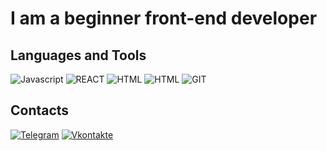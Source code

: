 # I am a beginner front-end developer

## Languages and Tools

![Javascript](https://img.shields.io/badge/-javascript-090909?style=for-the-badge&logo=javascript)
![REACT](https://img.shields.io/badge/-react-090909?style=for-the-badge&logo=react)
![HTML](https://img.shields.io/badge/-html-090909?style=for-the-badge)
![HTML](https://img.shields.io/badge/-css-090909?style=for-the-badge)
![GIT](https://img.shields.io/badge/-git-090909?style=for-the-badge&logo=git)

## Contacts

[![Telegram](https://img.shields.io/badge/-telegram-090909?style=for-the-badge&logo=telegram)](https://t.me/N0_Fantasy)
[![Vkontakte](https://img.shields.io/badge/-vkontakte-090909?style=for-the-badge&logo=vk)](https://vk.com/n0_fantasy)


